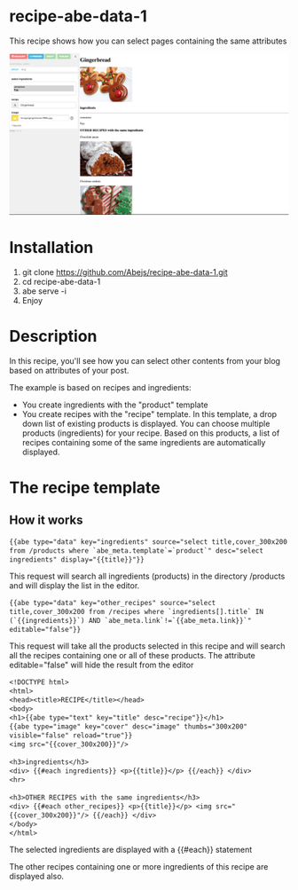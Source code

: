 # recipe-abe-data-1
This recipe shows how you can select pages containing the same attributes

![Screenshot](/site/screenshot.png?raw=true)

# Installation
1. git clone https://github.com/Abejs/recipe-abe-data-1.git
2. cd recipe-abe-data-1
3. abe serve -i
4. Enjoy

# Description
In this recipe, you'll see how you can select other contents from your blog based on attributes of your post.

The example is based on recipes and ingredients:
- You create ingredients with the "product" template
- You create recipes with the "recipe" template. In this template, a drop down list of existing products is displayed. You can choose multiple products (ingredients) for your recipe. Based on this products, a list of recipes containing some of the same ingredients are automatically displayed.

# The recipe template
## How it works

```
{{abe type="data" key="ingredients" source="select title,cover_300x200 from /products where `abe_meta.template`=`product`" desc="select ingredients" display="{{title}}"}}
```
This request will search all ingredients (products) in the directory /products and will display the list in the editor.

```
{{abe type="data" key="other_recipes" source="select title,cover_300x200 from /recipes where `ingredients[].title` IN (`{{ingredients}}`) AND `abe_meta.link`!=`{{abe_meta.link}}`" editable="false"}}
```
This request will take all the products selected in this recipe and will search all the recipes containing one or all of these products. The attribute editable="false" will hide the result from the editor

```
<!DOCTYPE html>
<html>
<head><title>RECIPE</title></head>
<body>
<h1>{{abe type="text" key="title" desc="recipe"}}</h1>
{{abe type="image" key="cover" desc="image" thumbs="300x200" visible="false" reload="true"}}
<img src="{{cover_300x200}}"/>

<h3>ingredients</h3>
<div> {{#each ingredients}} <p>{{title}}</p> {{/each}} </div>
<hr>

<h3>OTHER RECIPES with the same ingredients</h3>
<div> {{#each other_recipes}} <p>{{title}}</p> <img src="{{cover_300x200}}"/> {{/each}} </div>
</body>
</html>
```

The selected ingredients are displayed with a {{#each}} statement

The other recipes containing one or more ingredients of this recipe are displayed also.

